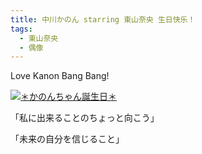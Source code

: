 ```yaml
---
title: 中川かのん starring 東山奈央 生日快乐！
tags: 
  - 東山奈央
  - 偶像
---
```


Love Kanon Bang Bang!

[![＊かのんちゃん誕生日＊](http://intention-k.com/talent_blog/n2015.3.3.jpg)](http://intention-k.com/talent_blog/2015/03/post-15.html)

「私に出来ることのちょっと向こう」

「未来の自分を信じること」
